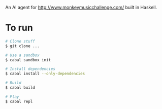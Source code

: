 An AI agent for http://www.monkeymusicchallenge.com/ built in Haskell.

# To run

~~~sh
# Clone stuff
$ git clone ...

# Use a sandbox
$ cabal sandbox init

# Install dependencies
$ cabal install --only-dependencies 

# Build
$ cabal build

# Play
$ cabal repl
~~~
